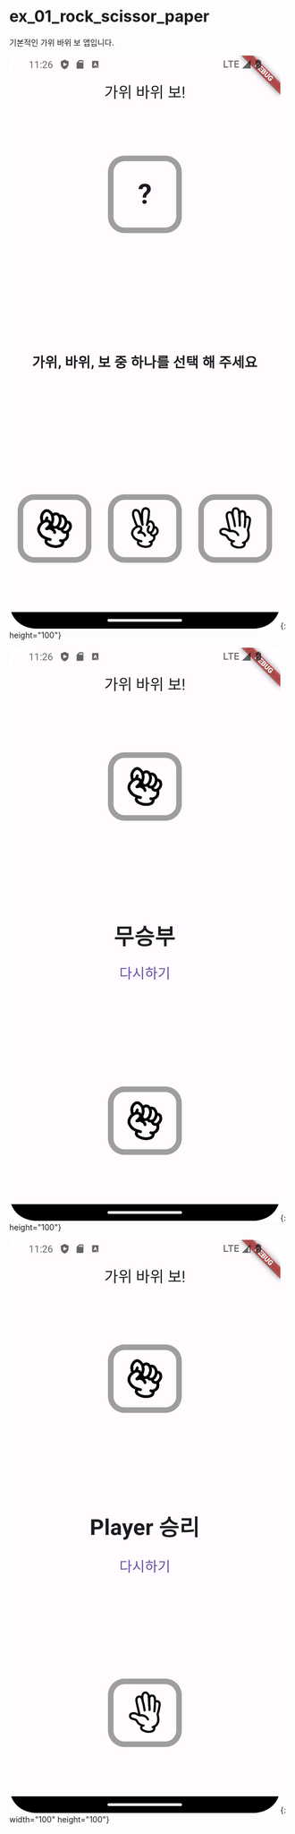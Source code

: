# ex_01_rock_scissor_paper

기본적인 가위 바위 보 앱입니다.

![홈 화면](./example_image/ex_0.png){: height="100"}

![홈 화면](./example_image/ex_1.png){: height="100"}

![홈 화면](./example_image/ex_2.png){: width="100" height="100"}